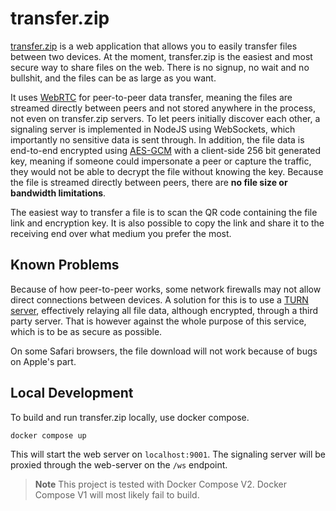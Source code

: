 # transfer.zip
[transfer.zip](https://transfer.zip/) is a web application that allows you to easily transfer files between two devices. At the moment, transfer.zip is the easiest and most secure way to share files on the web.  There is no signup, no wait and no bullshit, and the files can be as large as you want. 

It uses [WebRTC](http://www.webrtc.org/) for peer-to-peer data transfer, meaning the files are streamed directly between peers and not stored anywhere in the process, not even on transfer.zip servers. To let peers initially discover each other, a signaling server is implemented in NodeJS using WebSockets, which importantly no sensitive data is sent through. In addition, the file data is end-to-end encrypted using [AES-GCM](https://en.wikipedia.org/wiki/Galois/Counter_Mode) with a client-side 256 bit generated key, meaning if someone could impersonate a peer or capture the traffic, they would not be able to decrypt the file without knowing the key. Because the file is streamed directly between peers, there are **no file size or bandwidth limitations**. 

The easiest way to transfer a file is to scan the QR code containing the file link and encryption key. It is also possible to copy the link and share it to the receiving end over what medium you prefer the most. 

## Known Problems

Because of how peer-to-peer works, some network firewalls may not allow direct connections between devices. A solution for this is to use a [TURN server](https://webrtc.org/getting-started/turn-server), effectively relaying all file data, although encrypted, through a third party server. That is however against the whole purpose of this service, which is to be as secure as possible.

On some Safari browsers, the file download will not work because of bugs on Apple's part.

## Local Development

To build and run transfer.zip locally, use docker compose.
```
docker compose up
```

This will start the web server on `localhost:9001`. The signaling server will be proxied through the web-server on the `/ws` endpoint.
> **Note**
> This project is tested with Docker Compose V2. Docker Compose V1 will most likely fail to build.
